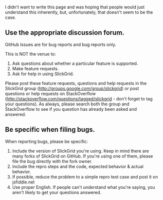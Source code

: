 I didn't want to write this page and was hoping that people would just understand this inherently, but, unfortunately, that doesn't seem to be the case.

## Use the appropriate discussion forum. 

GitHub Issues are for bug reports and bug reports only.

This is NOT the venue to:

1. Ask questions about whether a particular feature is supported.
2. Make feature requests.
3. Ask for help in using SlickGrid.

Please post these feature requests, questions and help requests in the SlickGrid group (http://groups.google.com/group/slickgrid) or post questions or help requests on StackOverflow (http://stackoverflow.com/questions/tagged/slickgrid - don't forget to tag your questions).  As always, please search both the group and StackOverflow to see if you question has already been asked and answered.


## Be specific when filing bugs.

When reporting bugs, please be specific:

1. Include the version of SlickGrid you're using.  Keep in mind there are many forks of SlickGrid on GitHub.  If you're using one of them, please file the bug directly with the fork owner.
2. Include the repro steps and the code, expected behavior & actual behavior.
3. If possible, reduce the problem to a simple repro test case and post it on jsfiddle.net
4. Use proper English.  If people can't understand what you're saying, you aren't likely to get your questions answered.



 